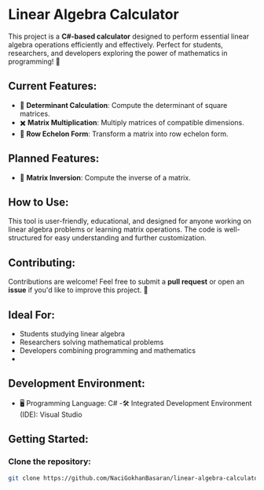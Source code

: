 # Linear Algebra Calculator

This project is a **C#-based calculator** designed to perform essential linear algebra operations efficiently and effectively. Perfect for students, researchers, and developers exploring the power of mathematics in programming! 🚀

## Current Features:
- 🔢 **Determinant Calculation**: Compute the determinant of square matrices.
- ✖️ **Matrix Multiplication**: Multiply matrices of compatible dimensions.
- 📐 **Row Echelon Form**: Transform a matrix into row echelon form.

## Planned Features:
- 🔄 **Matrix Inversion**: Compute the inverse of a matrix.

## How to Use:
This tool is user-friendly, educational, and designed for anyone working on linear algebra problems or learning matrix operations. The code is well-structured for easy understanding and further customization.

## Contributing:
Contributions are welcome! Feel free to submit a **pull request** or open an **issue** if you'd like to improve this project. 🌟

## Ideal For:
- Students studying linear algebra  
- Researchers solving mathematical problems  
- Developers combining programming and mathematics
- 
## Development Environment:
- 🖥️ Programming Language: C#
-🛠️ Integrated Development Environment (IDE): Visual Studio
  
## Getting Started:
### Clone the repository:
```bash
git clone https://github.com/NaciGokhanBasaran/linear-algebra-calculator.git
